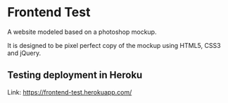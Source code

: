 # Frontend Test

A website modeled based on a photoshop mockup.

It is designed to be pixel perfect copy of the mockup using HTML5, CSS3 and jQuery.


## Testing deployment in Heroku
Link: https://frontend-test.herokuapp.com/
